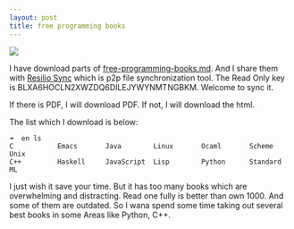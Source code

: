 ```yaml
---
layout: post
title: free programming books
---
```

![](http://7xi8d6.com1.z0.glb.clouddn.com/2017-04-04-17438270_1418311001574160_8728796670000627712_n.jpg)

I have download parts of [free-programming-books.md](https://github.com/sancao2/free-programming-books/blob/master/free-programming-books.md). And I share them with [Resilio Sync](https://www.resilio.com/individuals/) which is p2p file synchronization tool. The Read Only key is BLXA6HOCLN2XWZDQ6DILEJYWYNMTNGBKM. Welcome to sync it.

If there is PDF, I will download PDF. If not, I will download the html.

The list which I download is below:

```shell
➜  en ls
C           Emacs       Java        Linux       Ocaml       Scheme      Unix
C++         Haskell     JavaScript  Lisp        Python      Standard ML
```

I just wish it save your time. But it has too many books which are overwhelming and distracting. Read one fully is better than own 1000. And some of them are outdated. So I wana spend some time taking out several best books in some Areas like Python, C++.
 
 